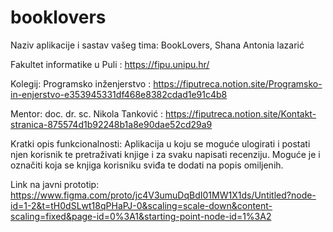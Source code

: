 # booklovers

Naziv aplikacije i sastav vašeg tima: BookLovers, Shana Antonia lazarić

Fakultet informatike u Puli : https://fipu.unipu.hr/

Kolegij: Programsko inženjerstvo : https://fiputreca.notion.site/Programsko-in-enjerstvo-e353945331df468e8382cdad1e91c4b8

Mentor: doc. dr. sc. Nikola Tanković : https://fiputreca.notion.site/Kontakt-stranica-875574d1b92248b1a8e90dae52cd29a9

Kratki opis funkcionalnosti: Aplikacija u koju se moguće ulogirati i postati njen korisnik te pretraživati knjige i za svaku napisati recenziju. Moguće je i označiti koja se knjiga korisniku sviđa te dodati na popis omiljenih. 

Link na javni prototip: https://www.figma.com/proto/jc4V3umuDqBdI01MW1X1ds/Untitled?node-id=1-2&t=tH0dSLwt18qPHaPJ-0&scaling=scale-down&content-scaling=fixed&page-id=0%3A1&starting-point-node-id=1%3A2




